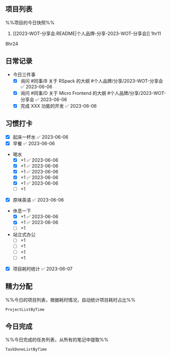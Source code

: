 ## 项目列表
%%项目的今日快照%%
1. [[2023-WOT-分享会.README|个人品牌-分享-2023-WOT-分享会]] 1hr11

8hr24

## 日常记录
- 今日三件事
	- [x] 询问 #同事/B 关于 RSpack 的大纲 #个人品牌/分享/2023-WOT-分享会 ✅ 2023-06-06
	- [x] 询问 #同事/D 关于 Micro Frontend 的大纲 #个人品牌/分享/2023-WOT-分享会 ✅ 2023-06-06
	- [x] 完成 XXX 功能的开发 ✅ 2023-06-06

## 习惯打卡
- [x] 起床一杯水 ✅ 2023-06-06
- [x] 早餐 ✅ 2023-06-06
- 喝水
	- [x] +1 ✅ 2023-06-06
	- [x] +1 ✅ 2023-06-06
	- [x] +1 ✅ 2023-06-06
	- [x] +1 ✅ 2023-06-06
	- [x] +1 ✅ 2023-06-06
	- [ ] +1
- [x] 原味英语 ✅ 2023-06-06
- 休息一下
	- [x] +1 ✅ 2023-06-06
	- [x] +1 ✅ 2023-06-06
	- [ ] +1
- 站立式办公
	- [ ] +1
	- [ ] +1
	- [ ] +1
	- [ ] +1
- [x] 项目耗时统计 ✅ 2023-06-07
		
## 精力分配
%%今日的项目列表，根据耗时情况，自动统计项目耗时占比%%
```PeriodicPARA
ProjectListByTime
```

## 今日完成
%%今日完成的任务列表，从所有的笔记中提取%%
```PeriodicPARA
TaskDoneListByTime
```

